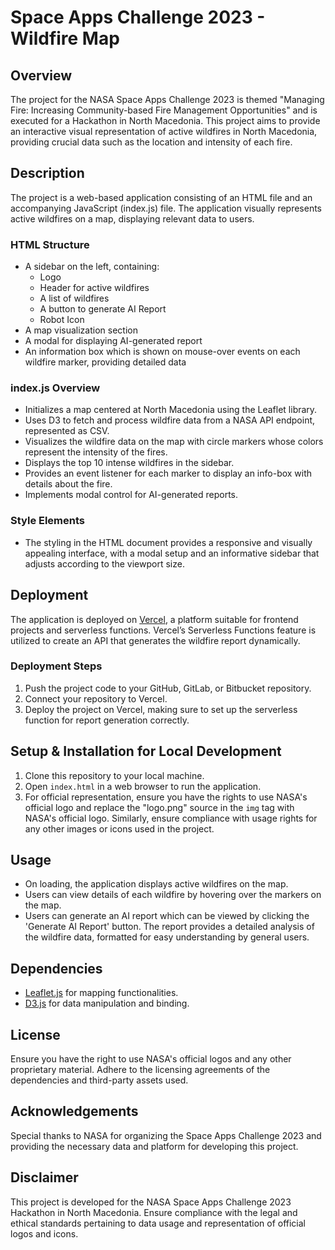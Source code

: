 # Space Apps Challenge 2023 - Wildfire Map

## Overview
The project for the NASA Space Apps Challenge 2023 is themed "Managing Fire: Increasing Community-based Fire Management Opportunities" and is executed for a Hackathon in North Macedonia. This project aims to provide an interactive visual representation of active wildfires in North Macedonia, providing crucial data such as the location and intensity of each fire.

## Description
The project is a web-based application consisting of an HTML file and an accompanying JavaScript (index.js) file. The application visually represents active wildfires on a map, displaying relevant data to users.

### HTML Structure
- A sidebar on the left, containing:
  - Logo
  - Header for active wildfires
  - A list of wildfires
  - A button to generate AI Report
  - Robot Icon
- A map visualization section
- A modal for displaying AI-generated report
- An information box which is shown on mouse-over events on each wildfire marker, providing detailed data

### index.js Overview
- Initializes a map centered at North Macedonia using the Leaflet library.
- Uses D3 to fetch and process wildfire data from a NASA API endpoint, represented as CSV.
- Visualizes the wildfire data on the map with circle markers whose colors represent the intensity of the fires.
- Displays the top 10 intense wildfires in the sidebar.
- Provides an event listener for each marker to display an info-box with details about the fire.
- Implements modal control for AI-generated reports.

### Style Elements
- The styling in the HTML document provides a responsive and visually appealing interface, with a modal setup and an informative sidebar that adjusts according to the viewport size.

## Deployment
The application is deployed on [Vercel](https://vercel.com/), a platform suitable for frontend projects and serverless functions. Vercel’s Serverless Functions feature is utilized to create an API that generates the wildfire report dynamically.

### Deployment Steps
1. Push the project code to your GitHub, GitLab, or Bitbucket repository.
2. Connect your repository to Vercel.
3. Deploy the project on Vercel, making sure to set up the serverless function for report generation correctly.

## Setup & Installation for Local Development
1. Clone this repository to your local machine.
2. Open `index.html` in a web browser to run the application.
3. For official representation, ensure you have the rights to use NASA's official logo and replace the "logo.png" source in the `img` tag with NASA's official logo. Similarly, ensure compliance with usage rights for any other images or icons used in the project.

## Usage
- On loading, the application displays active wildfires on the map.
- Users can view details of each wildfire by hovering over the markers on the map.
- Users can generate an AI report which can be viewed by clicking the 'Generate AI Report' button. The report provides a detailed analysis of the wildfire data, formatted for easy understanding by general users.

## Dependencies
- [Leaflet.js](https://leafletjs.com/) for mapping functionalities.
- [D3.js](https://d3js.org/) for data manipulation and binding.

## License
Ensure you have the right to use NASA's official logos and any other proprietary material. Adhere to the licensing agreements of the dependencies and third-party assets used.

## Acknowledgements
Special thanks to NASA for organizing the Space Apps Challenge 2023 and providing the necessary data and platform for developing this project.

## Disclaimer
This project is developed for the NASA Space Apps Challenge 2023 Hackathon in North Macedonia. Ensure compliance with the legal and ethical standards pertaining to data usage and representation of official logos and icons.

